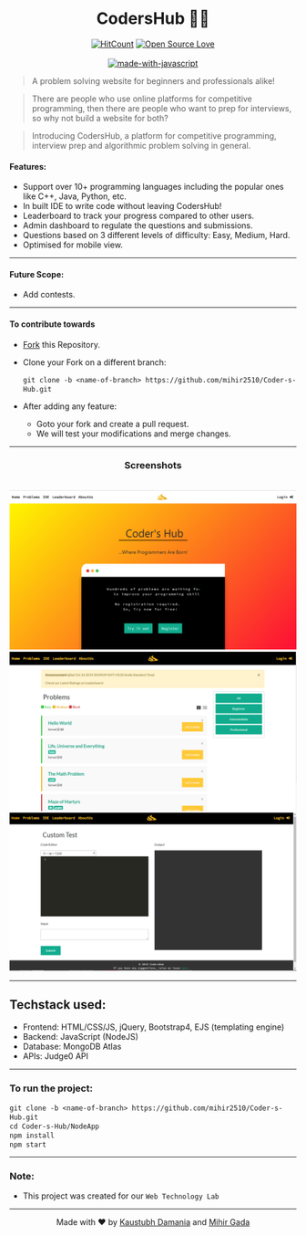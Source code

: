 ﻿<div align="center">
	<h1>CodersHub 👨‍💻</h1>

[![HitCount](http://hits.dwyl.io/mihir2510/Coder-s-Hub.svg)](http://hits.dwyl.io/mihir2510/Coder-s-Hub)
[![Open Source Love](https://badges.frapsoft.com/os/v1/open-source.png?v=103)](https://github.com/ellerbrock/open-source-badges/)
<br><br>
[![made-with-javascript](https://forthebadge.com/images/badges/made-with-javascript.svg)](https://www.javascript.org/)

</div>

> A problem solving website for beginners and professionals alike!

> There are people who use online platforms for competitive programming, then there are people who want to prep for interviews, so why not build a website for both?

> Introducing CodersHub, a platform for competitive programming, interview prep and algorithmic problem solving in general.

#### Features:
* Support over 10+ programming languages including the popular ones like C++, Java, Python, etc.
* In built IDE to write code without leaving CodersHub!
* Leaderboard to track your progress compared to other users.
* Admin dashboard to regulate the questions and submissions.
* Questions based on 3 different levels of difficulty: Easy, Medium, Hard.
* Optimised for mobile view.

------------------------------------------
#### Future Scope:
* Add contests.

------------------------------------------

#### To contribute towards
* [Fork](https://github.com/mihir2510/Coder-s-Hub) this Repository.
* Clone your Fork on a different branch:

	 ```
     git clone -b <name-of-branch> https://github.com/mihir2510/Coder-s-Hub.git
     ```
* After adding any feature:
	* Goto your fork and create a pull request.
	* We will test your modifications and merge changes.

------------------------------------------


<div align="center">

<h3 > Screenshots  </h3>
<br>
<img src="assets/Home.PNG" width=700px>
<br>
<img src="assets/Problem.PNG" width=700px>
<br>
<img src="assets/IDE.PNG" width=700px>
<br>

</div>

------------------------------------------
## Techstack used:
- Frontend: HTML/CSS/JS, jQuery, Bootstrap4, EJS (templating engine)
- Backend: JavaScript (NodeJS)
- Database: MongoDB Atlas
- APIs: Judge0 API

------------------------------------------
### To run the project:
```
git clone -b <name-of-branch> https://github.com/mihir2510/Coder-s-Hub.git
cd Coder-s-Hub/NodeApp
npm install
npm start
```

------------------------------------------

### Note:
- This project was created for our `Web Technology Lab`

------------------------------------------

<div align="center">

Made with :heart: by <a href="https://github.com/KaustubhDamania">Kaustubh Damania</a> and <a href="https://github.com/mihir2510">Mihir Gada</a>

</div>
